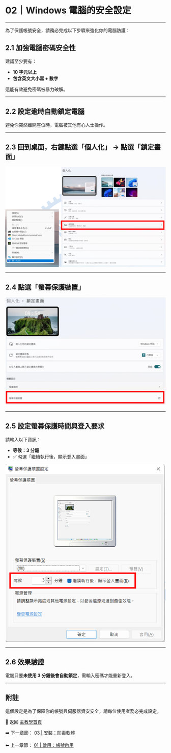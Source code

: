 # 02｜Windows 電腦的安全設定

---

為了保護帳號安全，請務必完成以下步驟來強化你的電腦防護：

## 2.1 加強電腦密碼安全性

建議至少要有：

- **10 字元以上**
- **包含英文大小寫 + 數字**

這能有效避免密碼被暴力破解。

---

## 2.2 設定逾時自動鎖定電腦

避免你突然離開座位時，電腦被其他有心人士操作。

---

## 2.3 回到桌面，右鍵點選「個人化」 → 點選「鎖定畫面」

![win_lock_screen](./images/win_01.png)

---

## 2.4 點選「螢幕保護裝置」

![win_screensaver_option](./images/win_02.png)

---

## 2.5 設定螢幕保護時間與登入要求

請輸入以下資訊：

- **等候：3 分鐘**
- ✅ 勾選「繼續執行後，顯示登入畫面」

![win_screensaver_settings](./images/win_03.png)

---

## 2.6 效果驗證

電腦只要**未使用 3 分鐘後會自動鎖定**，需輸入密碼才能重新登入。

---

## 附註

這個設定是為了保障你的帳號與伺服器資安安全，請每位使用者務必完成設定。

📘 返回 [主教學首頁](../README.md)

➡️ 下一章節：
[03 | 安裝：防毒軟體](../03_Antivirus_Setup/README.md)

⬅️ 上一章節：
[01 | 啟用：帳號啟用](../01_Account_Activation/README.md)